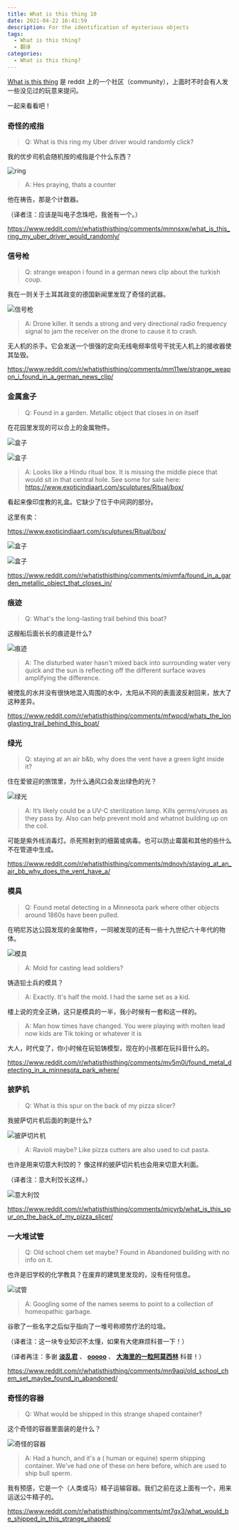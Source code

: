 ```yaml
---
title: What is this thing 10
date: 2021-04-22 16:41:59
description: For the identification of mysterious objects
tags:  
  - What is this thing?
  - 翻译
categories:
  - What is this thing?
---
```


[What is this thing](https://www.reddit.com/r/whatisthisthing/) 是 reddit 上的一个社区（community），上面时不时会有人发一些没见过的玩意来提问。

一起来看看吧！

<!-- more -->

### 奇怪的戒指

> Q: What is this ring my Uber driver would randomly click?

我的优步司机会随机按的戒指是个什么东西？

![ring](https://cdn.jsdelivr.net/gh/AemonCao/AemonCao.github.io@source/source/_posts/whatisthisthing-10/ring.jpg)

> A: Hes praying, thats a counter

他在祷告，那是个计数器。

（译者注：应该是叫电子念珠吧，我爸有一个。）

<https://www.reddit.com/r/whatisthisthing/comments/mmnsxw/what_is_this_ring_my_uber_driver_would_randomly/>

### 信号枪

> Q: strange weapon i found in a german news clip about the turkish coup.

我在一则关于土耳其政变的德国新闻里发现了奇怪的武器。

![信号枪](https://cdn.jsdelivr.net/gh/AemonCao/AemonCao.github.io@source/source/_posts/whatisthisthing-10/信号枪.jpg)

> A: Drone killer. It sends a strong and very directional radio frequency signal to jam the receíver on the drone to cause it to crash.

无人机的杀手。它会发送一个很强的定向无线电频率信号干扰无人机上的接收器使其坠毁。

<https://www.reddit.com/r/whatisthisthing/comments/mm11we/strange_weapon_i_found_in_a_german_news_clip/>

### 金属盒子

> Q: Found in a garden. Metallic object that closes in on itself

在花园里发现的可以合上的金属物件。

![盒子](https://cdn.jsdelivr.net/gh/AemonCao/AemonCao.github.io@source/source/_posts/whatisthisthing-10/盒子1.jpg)

![盒子](https://cdn.jsdelivr.net/gh/AemonCao/AemonCao.github.io@source/source/_posts/whatisthisthing-10/盒子2.jpg)

> A: Looks like a Hindu ritual box. It is missing the middle piece that would sit in that central hole.
> See some for sale here:
> <https://www.exoticindiaart.com/sculptures/Ritual/box/>

看起来像印度教的礼盒。它缺少了位于中间洞的部分。

这里有卖：

<https://www.exoticindiaart.com/sculptures/Ritual/box/>

![盒子](https://cdn.jsdelivr.net/gh/AemonCao/AemonCao.github.io@source/source/_posts/whatisthisthing-10/盒子3.jpg)

![盒子](https://cdn.jsdelivr.net/gh/AemonCao/AemonCao.github.io@source/source/_posts/whatisthisthing-10/盒子4.jpg)

<https://www.reddit.com/r/whatisthisthing/comments/mjvmfa/found_in_a_garden_metallic_object_that_closes_in/>

### 痕迹

> Q: What's the long-lasting trail behind this boat?

这艘船后面长长的痕迹是什么?

![痕迹](https://cdn.jsdelivr.net/gh/AemonCao/AemonCao.github.io@source/source/_posts/whatisthisthing-10/痕迹.jpg)

> A: The disturbed water hasn't mixed back into surrounding water very quick and the sun is reflecting off the different surface waves amplifying the difference.

被搅乱的水并没有很快地混入周围的水中，太阳从不同的表面波反射回来，放大了这种差异。

<https://www.reddit.com/r/whatisthisthing/comments/mfwpcd/whats_the_longlasting_trail_behind_this_boat/>

### 绿光

> Q: staying at an air b&b, why does the vent have a green light inside it?

住在爱彼迎的旅馆里，为什么通风口会发出绿色的光？

![绿光](https://cdn.jsdelivr.net/gh/AemonCao/AemonCao.github.io@source/source/_posts/whatisthisthing-10/绿光.jpg)

> A: It’s likely could be a UV-C sterilization lamp. Kills germs/viruses as they pass by. Also can help prevent mold and whatnot building up on the coil.

可能是紫外线消毒灯。杀死照射到的细菌或病毒。也可以防止霉菌和其他的些什么不在管道中生成。

<https://www.reddit.com/r/whatisthisthing/comments/mdnovh/staying_at_an_air_bb_why_does_the_vent_have_a/>

### 模具

> Q: Found metal detecting in a Minnesota park where other objects around 1860s have been pulled.

在明尼苏达公园发现的金属物件，一同被发现的还有一些十九世纪六十年代的物体。

![模具](https://cdn.jsdelivr.net/gh/AemonCao/AemonCao.github.io@source/source/_posts/whatisthisthing-10/模具.jpg)

> A: Mold for casting lead soldiers?

铸造铅士兵的模具？

> A: Exactly. It's half the mold. I had the same set as a kid.

楼上说的完全正确，这只是模具的一半，我小时候有一套和这一样的。

> A: Man how times have changed. You were playing with molten lead now kids are Tik toking or whatever it is

大人，时代变了，你小时候在玩铅铸模型，现在的小孩都在玩抖音什么的。

<https://www.reddit.com/r/whatisthisthing/comments/mv5m0i/found_metal_detecting_in_a_minnesota_park_where/>

### 披萨机

> Q: What is this spur on the back of my pizza slicer?

我披萨切片机后面的刺是什么?

![披萨切片机](https://cdn.jsdelivr.net/gh/AemonCao/AemonCao.github.io@source/source/_posts/whatisthisthing-10/披萨切片机.jpg)

> A: Ravioli maybe? Like pizza cutters are also used to cut pasta.

也许是用来切意大利饺的？ 像这样的披萨切片机也会用来切意大利面。

（译者注：意大利饺长这样。）

![意大利饺](https://cdn.jsdelivr.net/gh/AemonCao/AemonCao.github.io@source/source/_posts/whatisthisthing-10/意大利饺.webp)

<https://www.reddit.com/r/whatisthisthing/comments/mjcyrb/what_is_this_spur_on_the_back_of_my_pizza_slicer/>

### 一大堆试管

> Q: Old school chem set maybe? Found in Abandoned building with no info on it.

也许是旧学校的化学教具？在废弃的建筑里发现的，没有任何信息。

![试管](https://cdn.jsdelivr.net/gh/AemonCao/AemonCao.github.io@source/source/_posts/whatisthisthing-10/试管.jpg)

> A: Googling some of the names seems to point to a collection of homeopathic garbage.

谷歌了一些名字之后似乎指向了一堆号称顺势疗法的垃圾。

（译者注：这一块专业知识不太懂，如果有大佬麻烦科普一下！）

（译者再注：多谢 **[淡乱君](http://jandan.net/t/4892172#tucao-8596808)** 、 **[ooooo](http://jandan.net/t/4892172#tucao-8596767)** 、 **[大海里的一粒阿莫西林](http://jandan.net/t/4892172#tucao-8596759)** 科普！）

<https://www.reddit.com/r/whatisthisthing/comments/mn9aqi/old_school_chem_set_maybe_found_in_abandoned/>

### 奇怪的容器

> Q: What would be shipped in this strange shaped container?

这个奇怪的容器里面装的是什么？

![奇怪的容器](https://cdn.jsdelivr.net/gh/AemonCao/AemonCao.github.io@source/source/_posts/whatisthisthing-10/奇怪的容器.jpg)

> A: Had a hunch, and it's a ( human or equine) sperm shipping container. We've had one of these on here before, which are used to ship bull sperm.

我有预感，它是一个（人类或马）精子运输容器。我们之前在这上面有一个，用来运送公牛精子的。

<https://www.reddit.com/r/whatisthisthing/comments/mt7gx3/what_would_be_shipped_in_this_strange_shaped/>
